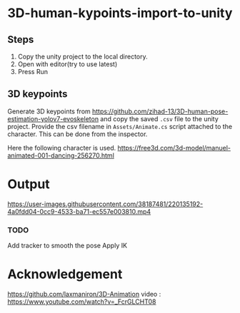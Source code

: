 # 3D-human-kypoints-import-to-unity

## Steps
1. Copy the unity project to the local directory.
2. Open with editor(try to use latest)
3. Press Run

## 3D keypoints
Generate 3D keypoints from https://github.com/zihad-13/3D-human-pose-estimation-yolov7-evoskeleton
and copy the saved ```.csv``` file to the unity project. Provide the csv filename in ```Assets/Animate.cs``` script attached to the character. This can be done from the inspector.

Here the following character is used.
https://free3d.com/3d-model/manuel-animated-001-dancing-256270.html

# Output
https://user-images.githubusercontent.com/38187481/220135192-4a0fdd04-0cc9-4533-ba71-ec557e003810.mp4

### TODO
Add tracker to smooth the pose
Apply IK

# Acknowledgement
https://github.com/laxmaniron/3D-Animation
video : https://www.youtube.com/watch?v=_FcrGLCHT08
